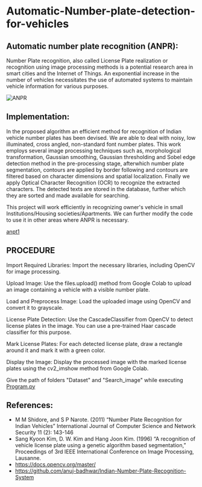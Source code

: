 # Automatic-Number-plate-detection-for-vehicles


## Automatic number plate recognition (ANPR):
Number Plate recognition, also called License Plate realization or recognition using image processing methods is a potential research area in smart cities and the Internet of Things. An exponential increase in the number of vehicles necessitates the use of automated systems to maintain vehicle information for various purposes.


![ANPR](https://github.com/Ajay-mandadi/number-plate-/assets/166850848/87030859-d40a-47e7-a568-2c4e412d4dfe)

## Implementation: 
In the proposed algorithm an efficient method for recognition of Indian vehicle number plates has been devised. We are able to deal with noisy, low illuminated, cross angled, non-standard font number plates. This work employs several image processing techniques such as, morphological transformation, Gaussian smoothing, Gaussian thresholding and Sobel edge detection method in the pre-processing stage, afterwhich number plate segmentation, contours are applied by border following and contours are filtered based on character dimensions and spatial localization. Finally we apply Optical Character Recognition (OCR) to recognize the extracted characters. The detected texts are stored in the database, further which they are sorted and made available for searching. 

This project will work efficiently in recognizing owner's vehicle in small Institutions/Housing societies/Apartments. We can further modify the code to use it in other areas where ANPR is necessary. 

[anpt1](https://github.com/Ajay-mandadi/number-plate-/assets/166850848/3fc55834-63c4-4ec2-8771-2f6e816fe895)

## PROCEDURE
Import Required Libraries: Import the necessary libraries, including OpenCV for image processing.

Upload Image: Use the files.upload() method from Google Colab to upload an image containing a vehicle with a visible number plate.

Load and Preprocess Image: Load the uploaded image using OpenCV and convert it to grayscale.

License Plate Detection: Use the CascadeClassifier from OpenCV to detect license plates in the image. You can use a pre-trained Haar cascade classifier for this purpose.

Mark License Plates: For each detected license plate, draw a rectangle around it and mark it with a green color.

Display the Image: Display the processed image with the marked license plates using the cv2_imshow method from Google Colab.



Give the path of folders "Dataset" and "Search_image" while executing [Program.py](Program.py)
## References:
* M M Shidore, and S P Narote. (2011) “Number Plate Recognition for Indian Vehicles” International Journal of Computer Science and  Network Security 11 (2): 143-146 
* Sang Kyoon Kim, D. W. Kim and Hang Joon Kim. (1996) “A recognition of vehicle license plate using a genetic algorithm based segmentation,” Proceedings of 3rd IEEE International Conference on Image Processing, Lausanne. 
* https://docs.opencv.org/master/
* https://github.com/anuj-badhwar/Indian-Number-Plate-Recognition-System
